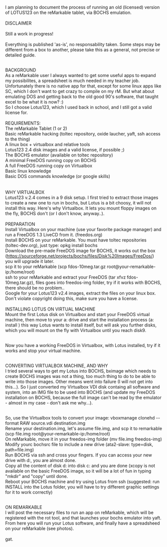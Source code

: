 I am planning to document the process of running an old (licensed) version of LOTUS123 on the reMarkable tablet, via BOCHS emulation.
<br><br>
DISCLAIMER<br><br>
Still a work in progress!<br><br>
Everything is published 'as-is', no responsability taken. Some steps may be different from a box to another, please take this as a general, not precise or detailed guide.<br><br>

BACKGROUND<br>
As a reMarkable user I always wanted to get some useful apps to expand my possibilites, a spreadsheet is much needed in my teacher job. Unfortunately there is no native app for that, except for some linux apps like SC, which I don't want to get crazy to compile on my rM. But what about emulating DOS and getting back to the old good 90's software, that taught excel to be what it is now? :)<br>
So I choose Lotus123, which I used back in school, and I still got a valid license for.
<br><br>
REQUIREMENTS:<br>
  The reMarkable Tablet (1 or 2)<br>
  Basic reMarkable hacking (toltec repository, oxide laucher, yaft, ssh access to the thing)<br>
  A linux box + virtualbox and relative tools<br>
  Lotus123 2.4 disk images and a valid license, if possible ;)<br>
  The BOCHS emulator (available on toltec repository)<br>
  A minimal FreeDOS running copy on BOCHS<br>
  A full FreeDOS running copy on Virtualbox<br>
  Basic linux knowledge<br>
  Basic DOS commands knowledge (or google skills)<br>
  <br><br>
WHY VIRTUALBOX<br>
Lotus123 v.2.4 comes in a 9 disk setup. I first tried to extract those images to create a new one to run in bochs, but Lotus is a bit choosy, it will not install this way. Here's why Virtualbox. It lets you mount floppy images on the fly, BOCHS don't (or I don't know, anyway..).
<br><br>
PREPARATION<br>
  Install Virtualbox on your machine (use your favorite package manager) and run a FreeDOS 1.3 LiveCD from it. (freedos.org)<br>
  Install BOCHS on your reMarkable. You must have toltec repositories (toltec-dev.org), just type: opkg install bochs<br>
  Download the pre-made FreeDOS image for BOCHS, it works out the box (https://sourceforge.net/projects/bochs/files/Disk%20Images/FreeDos/) you will upgrade it later.<br>
  scp it to your reMarkable (scp fdos-10meg.tar.gz root@your-remarkable-ip:/home/root)<br>
  ssh to your reMarkable and extract your FreeDOS (tar xfvz fdos-10meg.tar.gz), files goes into freedos-img folder, try if it works with BOCHS, there should be no problem..<br>
  Google for your Lotus123 v2.4 images, extract the files on your linux box. Don't violate copyright doing this, make sure you have a license.
  <br><br>
INSTALLING LOTUS ON VIRTUAL MACHINE<br>
Mount the first Lotus disk on Virtualbox and start your FreeDOS virtual machine, then move to your a: drive and start the installation process (a: <enter> install <enter>) this way Lotus wants to install itself, but will ask you further disks, which you will mount on the fly with Virtualbox until you reach disk9.<br><br>

Now you have a working FreeDOS in Virtualbox, with Lotus installed, try if it works and stop your virtual machine.<br><br>

CONVERTING VIRTUALBOX MACHINE, AND WHY<br>
I tried several ways to get my Lotus into BOCHS, bximage which needs to create BOCHS images was not a thing, too much thing to do to be able to write into those images. Other means went into failure (I will not get into this...). So I just converted my Virtualbox VDI disk containg all software and system, into an IMG file to be used into BOCHS (and update my FreeDOS installation on BOCHS, because the full image can't be read by the emulator - almost in my case - don't ask me why...).<br><br>

  So, use the Virtualbox tools to convert your image: vboxmanage clonehd --format RAW source.vdi destination.img<br>
  Rename your destination.img, let's assume file.img, and scp it to remarkable (scp file.img root@your-remarkable-ip:/home/root)<br>
  On reMarkable, move it in your freedos-img folder (mv file.img freedos-img)<br>
  Modify yourc bochsrc file to include a new drive (ata2-slave:  type=disk, path=file.img)<br>
  Run BOCHS via ssh and cross your fingers. If you can access your new drive with d:, you are almost done.<br>
  Copy all the content of disk d: into disk c: and you are done (xcopy is not available on the basic FreeDOS image, so it will be a lot of fun in typing "mkdir" and "copy" until done.<br>
  Reboot your BOCHS machine and try using Lotus from ssh (suggested: run INSTALL into the Lotus folder, you will have to try different graphic settings for it to work correctly)<br><br>
  
ON REMARKABLE<br>
I will post the necessary files to run an app on reMarkable, which will be registered with the rot tool, and that launches your bochs emulator into yaft. From here you will run your Lotus software, and finally have a spreadsheed on your reMarkable (see photos).
<br><br>
gat.
